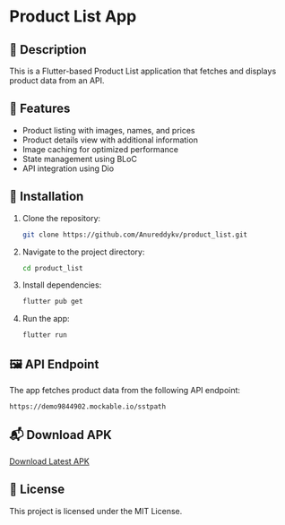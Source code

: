 # Product List App  

## 📜 Description  
This is a Flutter-based Product List application that fetches and displays product data from an API.  

## 🚀 Features  
- Product listing with images, names, and prices  
- Product details view with additional information  
- Image caching for optimized performance  
- State management using BLoC  
- API integration using Dio  

## 🔧 Installation  
1. Clone the repository:  
   ```bash
   git clone https://github.com/Anureddykv/product_list.git
   ```
2. Navigate to the project directory:  
   ```bash
   cd product_list
   ```
3. Install dependencies:  
   ```bash
   flutter pub get
   ```
4. Run the app:  
   ```bash
   flutter run
   ```

## 🖼️ API Endpoint  
The app fetches product data from the following API endpoint:  
```
https://demo9844902.mockable.io/sstpath
```

## 📬 Download APK  
[Download Latest APK](https://github.com/Anureddykv/product_list/raw/main/app-release.apk)  

## 📜 License  
This project is licensed under the MIT License.

